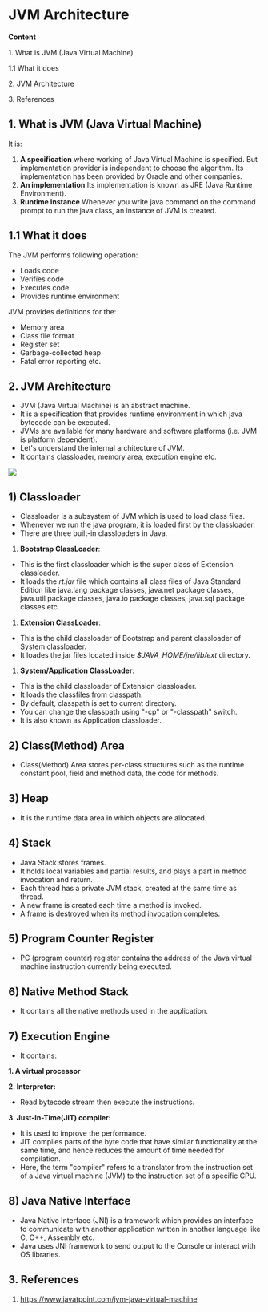 # JVM Architecture

**Content**

1\. What is JVM (Java Virtual Machine)

1.1 What it does

2\. JVM Architecture

3\. References

## 1. What is JVM (Java Virtual Machine)

It is:

1.  **A specification** where working of Java Virtual Machine is specified. But implementation provider is independent to choose the algorithm. Its implementation has been provided by Oracle and other companies.
2.  **An implementation** Its implementation is known as JRE (Java Runtime Environment).
3.  **Runtime Instance** Whenever you write java command on the command prompt to run the java class, an instance of JVM is created.

## 1.1 What it does

The JVM performs following operation:

-   Loads code
-   Verifies code
-   Executes code
-   Provides runtime environment

JVM provides definitions for the:

-   Memory area
-   Class file format
-   Register set
-   Garbage-collected heap
-   Fatal error reporting etc.

## 2. JVM Architecture

-   JVM (Java Virtual Machine) is an abstract machine.
-   It is a specification that provides runtime environment in which java bytecode can be executed.
-   JVMs are available for many hardware and software platforms (i.e. JVM is platform dependent).
-   Let's understand the internal architecture of JVM.
-   It contains classloader, memory area, execution engine etc.

![](media/b2f0e8d3c27bd9175ef7319a7f2b5bee.png)

## 1) Classloader

-   Classloader is a subsystem of JVM which is used to load class files.
-   Whenever we run the java program, it is loaded first by the classloader.
-   There are three built-in classloaders in Java.
1.  **Bootstrap ClassLoader**:
-   This is the first classloader which is the super class of Extension classloader.
-   It loads the *rt.jar* file which contains all class files of Java Standard Edition like java.lang package classes, java.net package classes, java.util package classes, java.io package classes, java.sql package classes etc.
1.  **Extension ClassLoader**:
-   This is the child classloader of Bootstrap and parent classloader of System classloader.
-   It loades the jar files located inside *\$JAVA_HOME/jre/lib/ext* directory.
1.  **System/Application ClassLoader**:
-   This is the child classloader of Extension classloader.
-   It loads the classfiles from classpath.
-   By default, classpath is set to current directory.
-   You can change the classpath using "-cp" or "-classpath" switch.
-   It is also known as Application classloader.

## 2) Class(Method) Area

-   Class(Method) Area stores per-class structures such as the runtime constant pool, field and method data, the code for methods.

## 3) Heap

-   It is the runtime data area in which objects are allocated.

## 4) Stack

-   Java Stack stores frames.
-   It holds local variables and partial results, and plays a part in method invocation and return.
-   Each thread has a private JVM stack, created at the same time as thread.
-   A new frame is created each time a method is invoked.
-   A frame is destroyed when its method invocation completes.

## 5) Program Counter Register

-   PC (program counter) register contains the address of the Java virtual machine instruction currently being executed.

## 6) Native Method Stack

-   It contains all the native methods used in the application.

## 7) Execution Engine

-   It contains:

**1. A virtual processor**

**2. Interpreter:**

-   Read bytecode stream then execute the instructions.

**3. Just-In-Time(JIT) compiler:**

-   It is used to improve the performance.
-   JIT compiles parts of the byte code that have similar functionality at the same time, and hence reduces the amount of time needed for compilation.
-   Here, the term "compiler" refers to a translator from the instruction set of a Java virtual machine (JVM) to the instruction set of a specific CPU.

## 8) Java Native Interface

-   Java Native Interface (JNI) is a framework which provides an interface to communicate with another application written in another language like C, C++, Assembly etc.
-   Java uses JNI framework to send output to the Console or interact with OS libraries.

## 3. References

1.  https://www.javatpoint.com/jvm-java-virtual-machine
